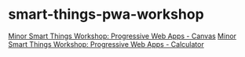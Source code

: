 # smart-things-pwa-workshop

[Minor Smart Things Workshop: Progressive Web Apps - Canvas](./index-canvas.html)
[Minor Smart Things Workshop: Progressive Web Apps - Calculator](./index-calc.html)
